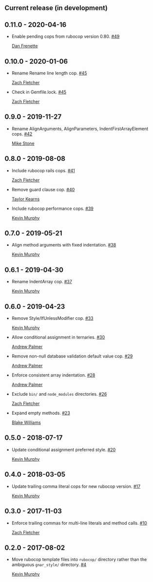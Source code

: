 ## Current release (in development)

## 0.11.0 - 2020-04-16

* Enable pending cops from rubocop version 0.80. [#49](https://github.com/TheGnarCo/gnar-style/pull/49)

  [Dan Frenette](https://github.com/danfrenette)

## 0.10.0 - 2020-01-06

* Rename Rename line length cop. [#45](https://github.com/TheGnarCo/gnar-style/pull/45)

  [Zach Fletcher](https://github.com/zfletch)

* Check in Gemfile.lock. [#45](https://github.com/TheGnarCo/gnar-style/pull/45)

  [Zach Fletcher](https://github.com/zfletch)

## 0.9.0 - 2019-11-27

* Rename AlignArguments, AlignParameters, IndentFirstArrayElement cops. [#42](https://github.com/TheGnarCo/gnar-style/pull/42)

  [Mike Stone](https://github.com/mikestone14)

## 0.8.0 - 2019-08-08

* Include rubocop rails cops. [#41](https://github.com/TheGnarCo/gnar-style/pull/41)

  [Zach Fletcher](https://github.com/zfletch)

* Remove guard clause cop. [#40](https://github.com/TheGnarCo/gnar-style/pull/40)

  [Taylor Kearns](https://github.com/taylorkearns)

* Include rubocop performance cops. [#39](https://github.com/TheGnarCo/gnar-style/pull/39)

  [Kevin Murphy](https://github.com/kevin-j-m)

## 0.7.0 - 2019-05-21

* Align method arguments with fixed indentation. [#38](https://github.com/TheGnarCo/gnar-style/pull/38)

  [Kevin Murphy](https://github.com/kevin-j-m)

## 0.6.1 - 2019-04-30

* Rename IndentArray cop. [#37](https://github.com/TheGnarCo/gnar-style/pull/37)

  [Kevin Murphy](https://github.com/kevin-j-m)

## 0.6.0 - 2019-04-23

* Remove Style/IfUnlessModifier cop. [#33](https://github.com/TheGnarCo/gnar-style/pull/33)

  [Kevin Murphy](https://github.com/kevin-j-m)

* Allow conditional assignment in ternaries. [#30](https://github.com/TheGnarCo/gnar-style/pull/30)

  [Andrew Palmer](https://github.com/apalmer0)

* Remove non-null database validation default value cop. [#29](https://github.com/TheGnarCo/gnar-style/pull/29)

  [Andrew Palmer](https://github.com/apalmer0)

* Enforce consistent array indentation. [#28](https://github.com/TheGnarCo/gnar-style/pull/28)

  [Andrew Palmer](https://github.com/apalmer0)

* Exclude `bin/` and `node_modules` directories. [#26](https://github.com/TheGnarCo/gnar-style/pull/26)

  [Zach Fletcher](https://github.com/zfletch)

* Expand empty methods. [#23](https://github.com/TheGnarCo/gnar-style/pull/23)

  [Blake Williams](https://github.com/BlakeWilliams)

## 0.5.0 - 2018-07-17

* Update conditional assignment preferred style. [#20](https://github.com/TheGnarCo/gnar-style/pull/20)

  [Kevin Murphy](https://github.com/kevin-j-m)

## 0.4.0 - 2018-03-05

* Update trailing comma literal cops for new rubocop version. [#17](https://github.com/TheGnarCo/gnar-style/pull/17)

  [Kevin Murphy](https://github.com/kevin-j-m)

## 0.3.0 - 2017-11-03

* Enforce trailing commas for multi-line literals and method calls. [#10](https://github.com/TheGnarCo/gnar-style/pull/10)

  [Zach Fletcher](https://github.com/zfletch)

## 0.2.0 - 2017-08-02

* Move rubocop template files into `rubocop/` directory rather than the ambiguous `gnar_style/` directory. [#4](https://github.com/TheGnarCo/gnar-style/pull/4)

  [Kevin Murphy](https://github.com/kevin-j-m)
